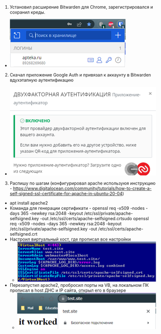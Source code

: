 1. Установил расширение Bitwarden для Chrome, зарегистрировался и сохранил креды.
 * ![Task-1](https://github.com/Atlipoka/devops_netology/blob/main/ComputerNetwork/InfoSec/IS-task1.png)
2. Скачал приложение Google Auth и привязал к аккаунту в Bitwarden вдухэтапную аутентификацию
 * ![Task-2](https://github.com/Atlipoka/devops_netology/blob/main/ComputerNetwork/InfoSec/IS-task2.png)
3. Распишу по шагам (конфигурировал apache используюя инструкцию - https://www.digitalocean.com/community/tutorials/how-to-create-a-self-signed-ssl-certificate-for-apache-in-ubuntu-20-04)
* apt install apache2
* Команда для генерации сертификати - openssl req -x509 -nodes -days 365 -newkey rsa:2048 -keyout /etc/ssl/private/apache-selfsigned.key -out /etc/ssl/certs/apache-selfsigned.crtsudo openssl req -x509 -nodes -days 365 -newkey rsa:2048 -keyout /etc/ssl/private/apache-selfsigned.key -out /etc/ssl/certs/apache-selfsigned.crt
* Настроил виртуальный хост, где прописал все настройки
  * ![Task-3](https://github.com/Atlipoka/devops_netology/blob/main/ComputerNetwork/InfoSec/IS-task3.png)
* Перезапустил apache2, пробросил порты на VB, на локальном ПК прописал в host ДНС и IP сайта, открыл его в браузере
  * ![Task-3](https://github.com/Atlipoka/devops_netology/blob/main/ComputerNetwork/InfoSec/IS-task3-2.png)
